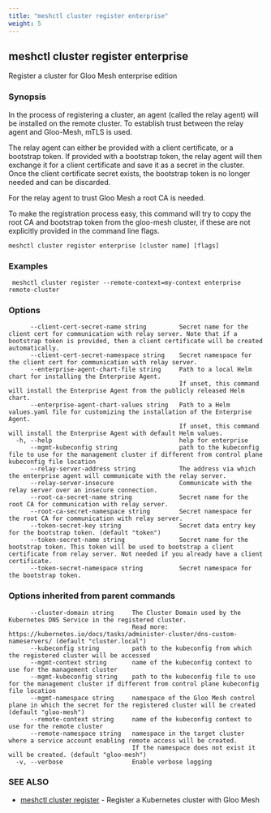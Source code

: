 ```yaml
---
title: "meshctl cluster register enterprise"
weight: 5
---
```

## meshctl cluster register enterprise

Register a cluster for Gloo Mesh enterprise edition

### Synopsis

In the process of registering a cluster, an agent (called the relay agent)
will be installed on the remote cluster. To establish trust between the relay agent and
Gloo-Mesh, mTLS is used.

The relay agent can either be provided with a client certificate, or a bootstrap token. If provided
with a bootstrap token, the relay agent will then exchange it for a client certificate and save it
as a secret in the cluster. Once the client certificate secret exists, the bootstrap token is no
longer needed and can be discarded.

For the relay agent to trust Gloo Mesh a root CA is needed.

To make the registration process easy, this command will try to copy the root CA and 
bootstrap token from the gloo-mesh cluster, if these are not explicitly provided in the command line flags.


```
meshctl cluster register enterprise [cluster name] [flags]
```

### Examples

```
 meshctl cluster register --remote-context=my-context enterprise remote-cluster
```

### Options

```
      --client-cert-secret-name string         Secret name for the client cert for communication with relay server. Note that if a bootstrap token is provided, then a client certificate will be created automatically.
      --client-cert-secret-namespace string    Secret namespace for the client cert for communication with relay server.
      --enterprise-agent-chart-file string     Path to a local Helm chart for installing the Enterprise Agent.
                                               If unset, this command will install the Enterprise Agent from the publicly released Helm chart.
      --enterprise-agent-chart-values string   Path to a Helm values.yaml file for customizing the installation of the Enterprise Agent.
                                               If unset, this command will install the Enterprise Agent with default Helm values.
  -h, --help                                   help for enterprise
      --mgmt-kubeconfig string                 path to the kubeconfig file to use for the management cluster if different from control plane kubeconfig file location
      --relay-server-address string            The address via which the enterprise agent will communicate with the relay server.
      --relay-server-insecure                  Communicate with the relay server over an insecure connection.
      --root-ca-secret-name string             Secret name for the root CA for communication with relay server.
      --root-ca-secret-namespace string        Secret namespace for the root CA for communication with relay server.
      --token-secret-key string                Secret data entry key for the bootstrap token. (default "token")
      --token-secret-name string               Secret name for the bootstrap token. This token will be used to bootstrap a client certificate from relay server. Not needed if you already have a client certificate.
      --token-secret-namespace string          Secret namespace for the bootstrap token.
```

### Options inherited from parent commands

```
      --cluster-domain string     The Cluster Domain used by the Kubernetes DNS Service in the registered cluster. 
                                  Read more: https://kubernetes.io/docs/tasks/administer-cluster/dns-custom-nameservers/ (default "cluster.local")
      --kubeconfig string         path to the kubeconfig from which the registered cluster will be accessed
      --mgmt-context string       name of the kubeconfig context to use for the management cluster
      --mgmt-kubeconfig string    path to the kubeconfig file to use for the management cluster if different from control plane kubeconfig file location
      --mgmt-namespace string     namespace of the Gloo Mesh control plane in which the secret for the registered cluster will be created (default "gloo-mesh")
      --remote-context string     name of the kubeconfig context to use for the remote cluster
      --remote-namespace string   namespace in the target cluster where a service account enabling remote access will be created.
                                  If the namespace does not exist it will be created. (default "gloo-mesh")
  -v, --verbose                   Enable verbose logging
```

### SEE ALSO

* [meshctl cluster register](../meshctl_cluster_register)	 - Register a Kubernetes cluster with Gloo Mesh

